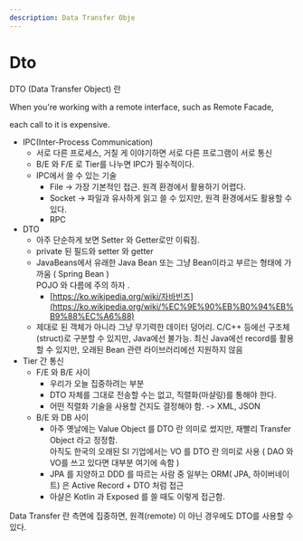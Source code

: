```yaml
---
description: Data Transfer Obje
---
```


# Dto

DTO (Data Transfer Object) 란

When you're working with a remote interface, such as Remote Facade,

each call to it is expensive.

* IPC(Inter-Process Communication)
  * 서로 다른 프로세스, 거칠 게 이야기하면 서로 다른 프로그램이 서로 통신
  * B/E 와 F/E 로 Tier를 나누면 IPC가 필수적이다.
  * IPC에서 쓸 수 있는 기술
    * File -> 가장 기본적인 접근. 원격 환경에서 활용하기 어렵다.
    * Socket -> 파일과 유사하게 읽고 쓸 수 있지만, 원격 환경에서도 활용할 수 있다.
    * RPC
* DTO
  * 아주 단순하게 보면 Setter 와 Getter로만 이뤄짐.
  * private 된 필드와 setter 와 getter
  * JavaBeans에서 유래한 Java Bean 또는 그냥 Bean이라고 부르는 형태에 가까움 ( Spring Bean )\
    POJO 와 다름에 주의 하자 .
    * [https://ko.wikipedia.org/wiki/자바빈즈](https://ko.wikipedia.org/wiki/%EC%9E%90%EB%B0%94%EB%B9%88%EC%A6%88)
  * 제대로 된 객체가 아니라 그냥 무기력한 데이터 덩어리. C/C++ 등에선 구조체(struct)로 구분할 수 있지만, Java에선 불가능. 최신 Java에선 record를 활용할 수 있지만, 오래된 Bean 관련 라이브러리에선 지원하지 않음
* Tier 간 통신
  * F/E 와 B/E 사이
    * 우리가 오늘 집중하려는 부분
    * DTO 자체를 그대로 전송할 수는 없고, 직렬화(마샬링)를 통해야 한다.
    * 어떤 직렬화 기술을 사용할 건지도 결정해야 함. -> XML, JSON
  * B/E 와 DB 사이
    * 아주 옛날에는 Value Object 를 DTO 란 의미로 썼지만, 재빨리 Transfer Object 라고 정정함.\
      아직도 한국의 오래된 SI 기업에서는 VO 를 DTO 란 의미로 사용 ( DAO 와 VO를 쓰고 있다면 대부분 여기에 속함 )&#x20;
    * JPA 를 지양하고 DDD 를 따르는 사람 중 일부는 ORM( JPA, 하이버네이트) 은 Active Record + DTO 처럼 접근&#x20;
    * 아샬은 Kotlin 과 Exposed 를 쓸 때도 이렇게 접근함.&#x20;

Data Transfer 란 측면에 집중하면, 원격(remote) 이 아닌 경우에도 DTO를 사용할 수 있다.





